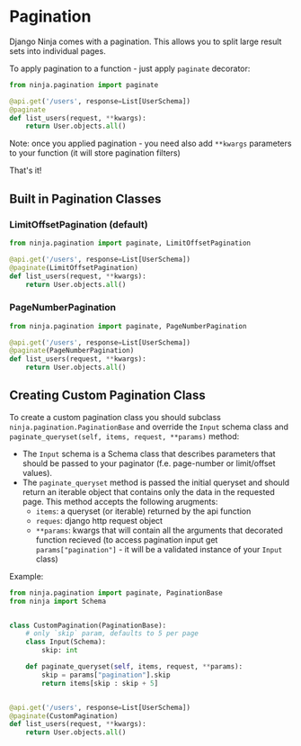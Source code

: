 # Pagination

Django Ninja comes with a pagination. This allows you to split large result sets into individual pages.


To apply pagination to a function - just apply `paginate` decorator:

```Python hl_lines="1 4"
from ninja.pagination import paginate

@api.get('/users', response=List[UserSchema])
@paginate
def list_users(request, **kwargs):
    return User.objects.all()
```

Note: once you applied pagination - you need also add `**kwargs` parameters to your function (it will store pagination filters)

That's it!


## Built in Pagination Classes

### LimitOffsetPagination (default)
```Python hl_lines="1 4"
from ninja.pagination import paginate, LimitOffsetPagination

@api.get('/users', response=List[UserSchema])
@paginate(LimitOffsetPagination)
def list_users(request, **kwargs):
    return User.objects.all()
```

### PageNumberPagination
```Python hl_lines="1 4"
from ninja.pagination import paginate, PageNumberPagination

@api.get('/users', response=List[UserSchema])
@paginate(PageNumberPagination)
def list_users(request, **kwargs):
    return User.objects.all()
```



## Creating Custom Pagination Class

To create a custom pagination class you should subclass `ninja.pagination.PaginationBase` and override the `Input` schema class and `paginate_queryset(self, items, request, **params)` method:

 - The `Input` schema is a Schema class that describes parameters that should be passed to your paginator (f.e. page-number or limit/offset values).
 - The `paginate_queryset` method is passed the initial queryset and should return an iterable object that contains only the data in the requested page. This method accepts the following arugments:
    - `items`: a queryset (or iterable) returned by the api function
    - `reques`: django http request object
    - `**params`: kwargs that will contain all the arguments that decorated function recieved (to access pagination input get `params["pagination"]` - it will be a validated instance of your `Input` class) 


Example:

```Python hl_lines="1 5 6 7 8 9 10 11 12 16"
from ninja.pagination import paginate, PaginationBase
from ninja import Schema


class CustomPagination(PaginationBase):
    # only `skip` param, defaults to 5 per page
    class Input(Schema):
        skip: int

    def paginate_queryset(self, items, request, **params):
        skip = params["pagination"].skip
        return items[skip : skip + 5]


@api.get('/users', response=List[UserSchema])
@paginate(CustomPagination)
def list_users(request, **kwargs):
    return User.objects.all()
```